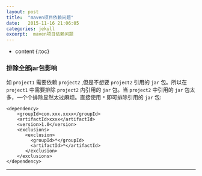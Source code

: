 ```yaml
---
layout: post
title:  "maven项目依赖问题"
date:   2015-11-16 21:06:05
categories: jekyll
excerpt:  maven项目依赖问题
---
```


* content
{:toc}

### 排除全部jar包影响

如 `project1` 需要依赖 `project2` ,但是不想要 `project2` 引用的 `jar` 包。所以在 `project1` 中需要排除 `project2` 内引用的 `jar` 包。当 `project2` 中引用的 `jar` 包太多，一个个排除显然太过麻烦。直接使用 `*` 即可排除引用的 `jar` 包:

	<dependency>
		<groupId>com.xxx.xxxx</groupId>
		<artifactId>xxxx</artifactId>
		<version>1.0</version>
		<exclusions>
		   <exclusion>
			 <groupId>*</groupId>
			 <artifactId>*</artifactId>
		   </exclusion>
		</exclusions>
	</dependency>
	
---